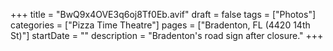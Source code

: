 +++
title = "BwQ9x4OVE3q6oj8Tf0Eb.avif"
draft = false
tags = ["Photos"]
categories = ["Pizza Time Theatre"]
pages = ["Bradenton, FL (4420 14th St)"]
startDate = ""
description = "Bradenton's road sign after closure."
+++
